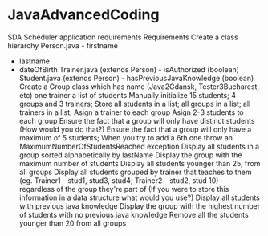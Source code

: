 # JavaAdvancedCoding
SDA Scheduler application requirements
Requirements
Create a class hierarchy
Person.java - firstname
- lastname
- dateOfBirth
Trainer.java (extends Person) - isAuthorized (boolean)
Student.java (extends Person) - hasPreviousJavaKnowledge (boolean)
Create a Group class which has
name (Java2Gdansk, Tester3Bucharest, etc)
one trainer
a list of students
Manually initialize 15 students; 4 groups and 3 trainers;
Store all students in a list; all groups in a list; all trainers in a list;
Asign a trainer to each group
Asign 2-3 students to each group
Ensure the fact that a group will only have distinct students (How would you do that?)
Ensure the fact that a group will only have a maximum of 5 students; When you try to add a 6th one throw an MaximumNumberOfStudentsReached exception
Display all students in a group sorted alphabetically by lastName
Display the group with the maximum number of students
Display all students younger than 25, from all groups
Display all students grouped by trainer that teaches to them (eg. Trainer1 - stud1, stud3, stud4; Trainer2 - stud2, stud 10) - regardless of the group they're part of (If you were to store this information in a data structure what would you use?)
Display all students with previous java knowledge
Display the group with the highest number of students with no previous java knowledge
Remove all the students younger than 20 from all groups